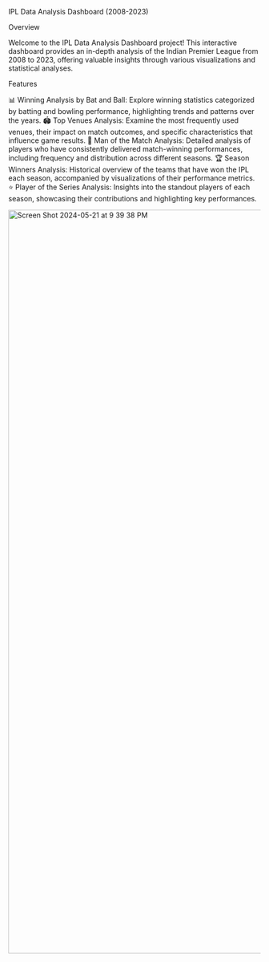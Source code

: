 IPL Data Analysis Dashboard (2008-2023)

Overview

Welcome to the IPL Data Analysis Dashboard project! This interactive dashboard provides an in-depth analysis of the Indian Premier League from 2008 to 2023, offering valuable insights through various visualizations and statistical analyses.

Features

📊 Winning Analysis by Bat and Ball: Explore winning statistics categorized by batting and bowling performance, highlighting trends and patterns over the years.
🏟️ Top Venues Analysis: Examine the most frequently used venues, their impact on match outcomes, and specific characteristics that influence game results.
🏅 Man of the Match Analysis: Detailed analysis of players who have consistently delivered match-winning performances, including frequency and distribution across different seasons.
🏆 Season Winners Analysis: Historical overview of the teams that have won the IPL each season, accompanied by visualizations of their performance metrics.
⭐ Player of the Series Analysis: Insights into the standout players of each season, showcasing their contributions and highlighting key performances.


<img width="1483" alt="Screen Shot 2024-05-21 at 9 39 38 PM" src="https://github.com/Daamiya/IPLAnalysisDashboard/assets/91697345/182f2f7a-a25b-4640-8de2-bab91fd63453">
